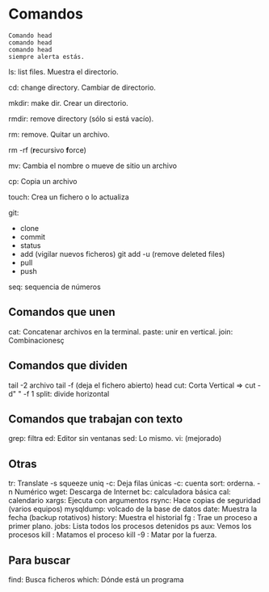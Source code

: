 # Comandos

```
Comando head
comando head
comando head
siempre alerta estás.
```

ls: list files. Muestra el directorio.

cd: change directory. Cambiar de directorio.

mkdir: make dir. Crear un directorio.

rmdir: remove directory (sólo si está vacío).

rm: remove. Quitar un archivo.

rm -rf (**r**ecursivo **f**orce)

mv: Cambia el nombre o mueve de sitio un archivo

cp: Copia un archivo

touch: Crea un fichero o lo actualiza


git: 

- clone 
- commit 
- status 
- add (vigilar nuevos ficheros)
  git add -u (remove deleted files)
- pull
- push

seq: sequencia de números

## Comandos que unen

cat: Concatenar archivos en la terminal.
paste: unir en vertical.
join: Combinacionesç

## Comandos que dividen
tail -2 archivo
tail -f (deja el fichero abierto)
head
cut: Corta Vertical => cut -d" " -f 1
split: divide horizontal

## Comandos que trabajan con texto

grep: filtra
ed: Editor sin ventanas
sed: Lo mismo.
vi: (mejorado)



## Otras
tr: Translate
   -s squeeze
uniq -c: Deja filas únicas -c: cuenta
sort: orderna. -n Numérico
wget: Descarga de Internet
bc: calculadora básica
cal: calendario
xargs: Ejecuta con argumentos
rsync: Hace copias de seguridad (varios equipos)
mysqldump: volcado de la base de datos
date: Muestra la fecha (backup rotativos)
history: Muestra el historial
fg <n>: Trae un proceso a primer plano.
jobs: Lista todos los procesos detenidos
ps aux: Vemos los procesos
kill <pid>: Matamos el proceso
kill -9 <pid>: Matar por la fuerza.

## Para buscar
find: Busca ficheros
which: Dónde está un programa